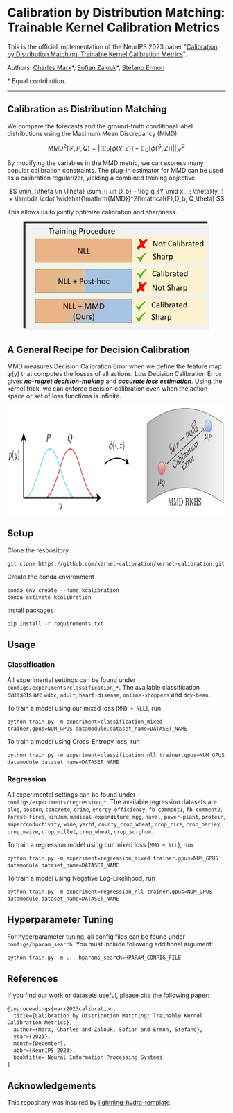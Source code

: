 # Calibration by Distribution Matching: Trainable Kernel Calibration Metrics

This is the official implementation of the NeurIPS 2023 paper "[Calibration by Distribution Matching: Trainable Kernel Calibration Metrics](https://arxiv.org/abs/2310.20211)".

Authors: [Charles Marx](https://charliemarx.github.io/)\*, [Sofian Zalouk](https://szalouk.github.io/)\*, [Stefano Ermon](https://cs.stanford.edu/~ermon/)

\* Equal contribution.

---

## Calibration as Distribution Matching

We compare the forecasts and the ground-truth conditional label distributions using the Maximum Mean Discrepancy (MMD):

$$ \mathrm{MMD}^2(\mathcal{F}, P, Q) = || \mathbb{E}_P  [ \phi(Y, Z) ] - \mathbb{E}_Q [ \phi(\widehat{Y}, Z)] ||^2 _{\mathcal{H}}$$ 

By modifying the variables in the MMD metric, we can express many popular calibration constraints. The plug-in estimator for MMD can be used as a calibration regularizer, yielding a combined training objective:

$$ \min_{\theta \in \Theta} \sum_{i \in D_b} - \log q_{Y \mid x_i ; \theta}(y_i) + \lambda \cdot \widehat{\mathrm{MMD}}^2(\mathcal{F},D_b, Q_\theta) $$

This allows us to jointly optimize calibration and sharpness.
<p align="center">
<img src="calibration_tradeoff.png" height="250" />
</p>

## A General Recipe for Decision Calibration

MMD measures Decision Calibration Error when we define the feature map φ(y) that computes the losses of all actions. Low Decision Calibration Error gives ***no-regret decision-making*** and ***accurate loss estimation***. Using the kernel trick, we can enforce decision calibration even when the action space or set of loss functions is infinite.

<p align="center">
<img src="kernel_calibration.png" height="250" />
</p>

## Setup

Clone the respository

```
git clone https://github.com/kernel-calibration/kernel-calibration.git
```

Create the conda environment

```
conda env create --name kcalibration
conda activate kcalibration
```

Install packages

``` 
pip install -r requirements.txt
```

## Usage

### Classification

All experimental settings can be found under `configs/experiments/classification_*`. The available classification datasets are `wdbc`, `adult`, `heart-disease`, `online-shoppers` and `dry-bean`.

To train a model using our mixed loss (`MMD + NLL`), run

```
python train.py -m experiment=classification_mixed trainer.gpus=NUM_GPUS datamodule.dataset_name=DATASET_NAME
```

To train a model using Cross-Entropy loss, run

```
python train.py -m experiment=classification_nll trainer.gpus=NUM_GPUS datamodule.dataset_name=DATASET_NAME
```

### Regression

All experimental settings can be found under `configs/experiments/regression_*`. The available regression datasets are `blog`, `boston`, `concrete`, `crime`, `energy-efficiency`, `fb-comment1`, `fb-comment2`, `forest-fires`, `kin8nm`, `medical-expenditure`, `mpg`, `naval`, `power-plant`, `protein`, `superconductivity`, `wine`, `yacht`, `county_crop_wheat`, `crop_rice`, `crop_barley`, `crop_maize`, `crop_millet`, `crop_wheat`, `crop_sorghum`.

To train a regression model using our mixed loss (`MMD + NLL`), run

```
python train.py -m experiment=regression_mixed trainer.gpus=NUM_GPUS datamodule.dataset_name=DATASET_NAME
```

To train a model using Negative Log-Likelihood, run

```
python train.py -m experiment=regression_nll trainer.gpus=NUM_GPUS datamodule.dataset_name=DATASET_NAME
```

## Hyperparameter Tuning
For hyperparameter tuning, all config files can be found under `configs/hparam_search`. You must include following additional argument:

```
python train.py -m ... hparams_search=HPARAM_CONFIG_FILE
```

## References
If you find our work or datasets useful, please cite the following paper:

```
@inproceedings{marx2023calibration,
  title={Calibration by Distribution Matching: Trainable Kernel Calibration Metrics},
  author={Marx, Charles and Zalouk, Sofian and Ermon, Stefano},
  year={2023},
  month={December},
  abbr={NeurIPS 2023},
  booktitle={Neural Information Processing Systems}
}
```

## Acknowledgements
This repository was inspired by [lightning-hydra-template](https://github.com/ashleve/lightning-hydra-template).
